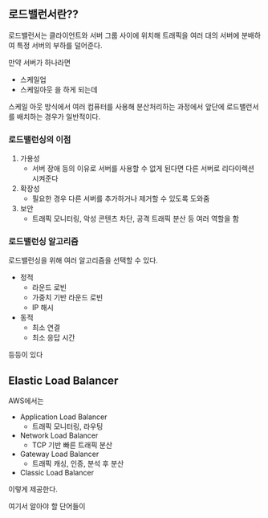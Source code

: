 
## 로드밸런서란??

로드밸런서는 클라이언트와 서버 그룹 사이에 위치해 트래픽을 여러 대의 서버에  분배하여 특정 서버의 부하를 덜어준다.

만약 서버가 하나라면
- 스케일업
- 스케일아웃
을 하게 되는데

스케일 아웃 방식에서
여러 컴퓨터를 사용해 분산처리하는 과정에서
앞단에 로드밸런서를 배치하는 경우가 일반적이다.

### 로드밸런싱의 이점

1. 가용성
	-  서버 장애 등의 이유로 서버를 사용할 수 없게 된다면 다른 서버로 리다이렉션 시켜준다
2. 확장성
	- 필요한 경우 다른 서버를 추가하거나 제거할 수 있도록 도와줌 
3. 보안
	- 트래픽 모니터링, 악성 콘텐츠 차단, 공격 트래픽 분산 등 여러 역할을 함 

### 로드밸런싱 알고리즘
로드밸런싱을 위해 여러 알고리즘을 선택할 수 있다.

- 정적
	- 라운드 로빈
	- 가중치 기반 라운드 로빈
	- IP 해시
- 동적
	- 최소 연결
	- 최소 응답 시간

등등이 있다

## Elastic Load Balancer

AWS에서는 
- Application Load Balancer
	- 트래픽 모니터링, 라우팅
- Network Load Balancer
	- TCP 기반 빠른 트래픽 분산
- Gateway Load Balancer
	- 트래픽 캐싱, 인증, 분석 후 분산
- Classic Load Balancer

이렇게 제공한다.

여기서 알아야 할 단어들이

